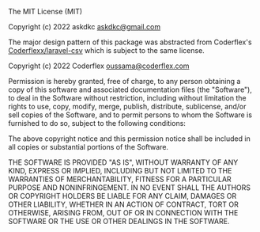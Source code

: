 The MIT License (MIT)

Copyright (c) 2022 askdkc <askdkc@gmail.com>

The major design pattern of this package was abstracted from Coderflex's [Coderflexx/laravel-csv](https://github.com/coderflexx/laravel-csv)
which is subject to the same license.

Copyright (c) 2022 Coderflex <oussama@coderflex.com>

Permission is hereby granted, free of charge, to any person obtaining a copy
of this software and associated documentation files (the "Software"), to deal
in the Software without restriction, including without limitation the rights
to use, copy, modify, merge, publish, distribute, sublicense, and/or sell
copies of the Software, and to permit persons to whom the Software is
furnished to do so, subject to the following conditions:

The above copyright notice and this permission notice shall be included in
all copies or substantial portions of the Software.

THE SOFTWARE IS PROVIDED "AS IS", WITHOUT WARRANTY OF ANY KIND, EXPRESS OR
IMPLIED, INCLUDING BUT NOT LIMITED TO THE WARRANTIES OF MERCHANTABILITY,
FITNESS FOR A PARTICULAR PURPOSE AND NONINFRINGEMENT. IN NO EVENT SHALL THE
AUTHORS OR COPYRIGHT HOLDERS BE LIABLE FOR ANY CLAIM, DAMAGES OR OTHER
LIABILITY, WHETHER IN AN ACTION OF CONTRACT, TORT OR OTHERWISE, ARISING FROM,
OUT OF OR IN CONNECTION WITH THE SOFTWARE OR THE USE OR OTHER DEALINGS IN
THE SOFTWARE.
